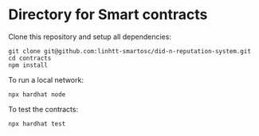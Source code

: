 # Directory for Smart contracts
Clone this repository and setup all dependencies: 
```
git clone git@github.com:linhtt-smartosc/did-n-reputation-system.git
cd contracts
npm install
```
To run a local network: 
```
npx hardhat node
```
To test the contracts: 
```
npx hardhat test
```